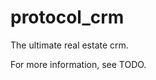 protocol_crm
==============================

The ultimate real estate crm.

For more information, see TODO.
